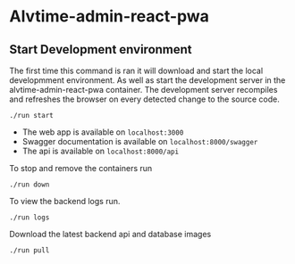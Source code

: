 # Alvtime-admin-react-pwa

## Start Development environment

The first time this command is ran it will download and start the local developmment environment. As well as start the development server in the alvtime-admin-react-pwa container. The development server recompiles and refreshes the browser on every detected change to the source code.

```
./run start
```

- The web app is available on `localhost:3000`
- Swagger documentation is available on `localhost:8000/swagger`
- The api is available on `localhost:8000/api`

To stop and remove the containers run

```
./run down
```

To view the backend logs run.

```
./run logs
```

Download the latest backend api and database images

```
./run pull
```
